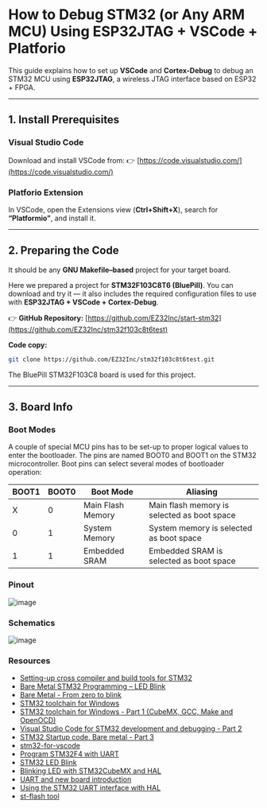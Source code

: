 #  How to Debug STM32 (or Any ARM MCU) Using ESP32JTAG + VSCode + Platforio

This guide explains how to set up **VSCode** and **Cortex-Debug** to debug an STM32 MCU using **ESP32JTAG**, a wireless JTAG interface based on ESP32 + FPGA.

---

## 1. Install Prerequisites

### Visual Studio Code
Download and install VSCode from:
👉 [https://code.visualstudio.com/](https://code.visualstudio.com/)

### Platforio Extension
In VSCode, open the Extensions view (**Ctrl+Shift+X**), search for **“Platformio”**, and install it.

---

## 2. Preparing the Code

It should be any **GNU Makefile–based** project for your target board.

Here we prepared a project for **STM32F103C8T6 (BluePill)**.
You can download and try it — it also includes the required configuration files to use with **ESP32JTAG + VSCode + Cortex-Debug**.

👉 **GitHub Repository:** [https://github.com/EZ32Inc/start-stm32](https://github.com/EZ32Inc/stm32f103c8t6test)

**Code copy:**
```bash
git clone https://github.com/EZ32Inc/stm32f103c8t6test.git
```

The BluePill STM32F103C8 board is used for this project.

---

## 3. Board Info

### Boot Modes

A couple of special MCU pins has to be set-up to proper logical values to enter the bootloader. The pins are named BOOT0 and BOOT1 on the STM32 microcontroller. Boot pins can select several modes of bootloader operation:

| BOOT1  | BOOT0  | Boot Mode         | Aliasing                                    |
| ------ | ------ | ----------------- | ------------------------------------------- |
| X      | 0      | Main Flash Memory | Main flash memory is selected as boot space |
| 0      | 1      | System Memory     | System memory is selected as boot space     |
| 1      | 1      | Embedded SRAM     | Embedded SRAM is selected as boot space     |

### Pinout

![image](https://user-images.githubusercontent.com/1549028/213869634-1ede5169-8cdf-4ff9-8a94-26daba5fbd69.png)

### Schematics

![image](https://user-images.githubusercontent.com/1549028/213869613-a7071a58-811e-42a3-b75f-5759ac5d6baa.png)

### Resources

- [Setting-up cross compiler and build tools for STM32](https://freeelectron.ro/arm-cross-compiler-tutorial-stm32/)
- [Bare Metal STM32 Programming – LED Blink](https://freeelectron.ro/bare-metal-stm32-led-blink/)
- [Bare Metal - From zero to blink](https://www.linuxembedded.fr/2021/02/bare-metal-from-zero-to-blink)
- [STM32 toolchain for Windows](https://embeddedgeek.net/posts/STM32-toolchain-for-windows/)
- [STM32 toolchain for Windows - Part 1 (CubeMX, GCC, Make and OpenOCD)](https://youtu.be/PxQw5_7yI8Q)
- [Visual Studio Code for STM32 development and debugging - Part 2](https://youtu.be/xaC5oWwzOt0)
- [STM32 Startup code, Bare metal - Part 3](https://youtu.be/7stymN3eYw0)
- [stm32-for-vscode](https://marketplace.visualstudio.com/items?itemName=bmd.stm32-for-vscode)
- [Program STM32F4 with UART](http://stm32f4-discovery.net/2014/09/program-stm32f4-with-uart/)
- [STM32 LED Blink](https://stm32world.com/wiki/STM32_LED_Blink)
- [Blinking LED with STM32CubeMX and HAL](https://wiki.st.com/stm32mcu/wiki/STM32StepByStep:Step2_Blink_LED)
- [UART and new board introduction](https://wiki.st.com/stm32mcu/wiki/STM32StepByStep:Step3_Introduction_to_the_UART)
- [Using the STM32 UART interface with HAL ](https://visualgdb.com/tutorials/arm/stm32/uart/hal/)
- [st-flash tool](https://github.com/stlink-org/stlink)
